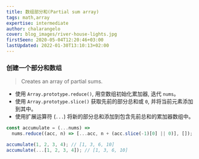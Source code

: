 ```yaml
---
title: 数组部分和(Partial sum array)
tags: math,array
expertise: intermediate
author: chalarangelo
cover: blog_images/river-house-lights.jpg
firstSeen: 2020-05-04T12:20:46+03:00
lastUpdated: 2022-01-30T13:10:13+02:00
---
```


### 创建一个部分和数组
> Creates an array of partial sums.

- 使用 `Array.prototype.reduce()`, 用空数组初始化累加器, 迭代 `nums`。
- 使用 `Array.prototype.slice()` 获取先前的部分总和或 `0`, 并将当前元素添加到其中。
- 使用扩展运算符 (`...`) 将新的部分总和添加到包含先前总和的累加器数组中。

```js
const accumulate = (...nums) =>
  nums.reduce((acc, n) => [...acc, n + (acc.slice(-1)[0] || 0)], []);
```

```js
accumulate(1, 2, 3, 4); // [1, 3, 6, 10]
accumulate(...[1, 2, 3, 4]); // [1, 3, 6, 10]
```
